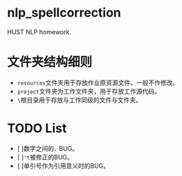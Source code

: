 # nlp_spellcorrection
HUST NLP homework.

# 文件夹结构细则
- `resources`文件夹用于存放作业原资源文件，一般不作修改。
- `project`文件夹为工作文件夹，用于存放工作源代码。
- `\`根目录用于存放与工作同级的文件与文件夹。

# TODO List
- [ ]数字之间的`，`BUG。
- [ ]`'t`被修正的BUG。
- [ ]单引号作为引用意义时的BUG。
